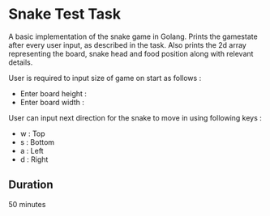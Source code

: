 # Snake Test Task

A basic implementation of the snake game in Golang. Prints the gamestate after every user input, as described in the task. Also prints the 2d array representing the board, snake head and food position along with relevant details.

User is required to input size of game on start as follows :
* Enter board height :
* Enter board width  :

User can input next direction for the snake to move in using following keys :
* w : Top
* s : Bottom
* a : Left
* d : Right

## Duration

50 minutes
